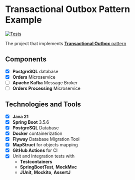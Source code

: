 # Transactional Outbox Pattern Example

[![Tests](https://github.com/snds-prfct/transactional-outbox-pattern-example/actions/workflows/tests.yaml/badge.svg)](https://github.com/snds-prfct/transactional-outbox-pattern-example/actions/workflows/tests.yaml)

The project that implements [**Transactional Outbox** pattern](https://microservices.io/patterns/data/transactional-outbox.html)

## Components

- [x] **PostgreSQL** database
- [x] **Orders** Microservice
- [ ] **Apache Kafka** Message Broker
- [ ] **Orders Processing** Microservice

## Technologies and Tools

- [x] **Java 21**
- [x] **Spring Boot** 3.5.6
- [x] **PostgreSQL** Database
- [x] **Docker** containerization
- [x] **Flyway** Database Migration Tool
- [x] **MapStruct** for objects mapping
- [x] **GitHub Actions** for CI
- [x] Unit and Integration tests with
    - **Testcontainers**
    - **SpringBootTest**, **MockMvc**
    - **JUnit**, **Mockito**, **AssertJ**
